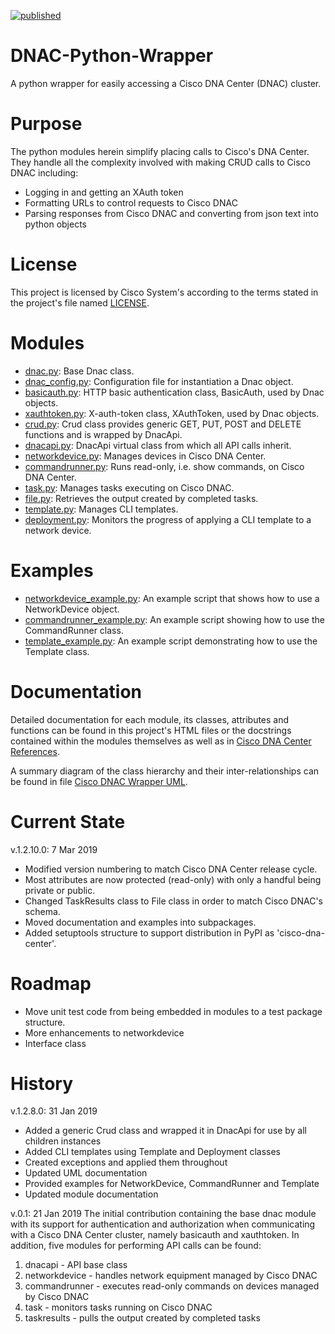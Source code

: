 [![published](https://static.production.devnetcloud.com/codeexchange/assets/images/devnet-published.svg)](https://developer.cisco.com/codeexchange/github/repo/rsayle/DNAC-Python-Wrapper)

# DNAC-Python-Wrapper
A python wrapper for easily accessing a Cisco DNA Center (DNAC) cluster.

# Purpose
The python modules herein simplify placing calls to Cisco's DNA Center.  They handle all the complexity involved with making CRUD calls to Cisco DNAC including:
  - Logging in and getting an XAuth token
  - Formatting URLs to control requests to Cisco DNAC
  - Parsing responses from Cisco DNAC and converting from json text into python objects

# License
This project is licensed by Cisco System's according to the terms stated in the project's file named [LICENSE](https://github.com/rsayle/DNAC-Python-Wrapper/blob/master/LICENSE).

# Modules
- [dnac.py](https://github.com/rsayle/DNAC-Python-Wrapper/blob/master/dnac.py): Base Dnac class.
- [dnac_config.py](https://github.com/rsayle/DNAC-Python-Wrapper/blob/master/dnac_config.py): Configuration file for instantiation a Dnac object.
- [basicauth.py](https://github.com/rsayle/DNAC-Python-Wrapper/blob/master/basicauth.py): HTTP basic authentication class, BasicAuth, used by Dnac objects.
- [xauthtoken.py](https://github.com/rsayle/DNAC-Python-Wrapper/blob/master/xauthtoken.py): X-auth-token class, XAuthToken, used by Dnac objects.
- [crud.py](https://github.com/rsayle/DNAC-Python-Wrapper/blob/master/crud.py): Crud class provides generic GET, PUT, POST and DELETE functions and is wrapped by DnacApi.
- [dnacapi.py](https://github.com/rsayle/DNAC-Python-Wrapper/blob/master/dnacapi.py): DnacApi virtual class from which all API calls inherit.
- [networkdevice.py](https://github.com/rsayle/DNAC-Python-Wrapper/blob/master/networkdevice.py): Manages devices in Cisco DNA Center.
- [commandrunner.py](https://github.com/rsayle/DNAC-Python-Wrapper/blob/master/commandrunner.py): Runs read-only, i.e. show commands, on Cisco DNA Center.
- [task.py](https://github.com/rsayle/DNAC-Python-Wrapper/blob/master/task.py): Manages tasks executing on Cisco DNAC.
- [file.py](https://github.com/rsayle/DNAC-Python-Wrapper/blob/master/file.py): Retrieves the output created by completed tasks.
- [template.py](https://github.com/rsayle/DNAC-Python-Wrapper/blob/master/template.py): Manages CLI templates.
- [deployment.py](https://github.com/rsayle/DNAC-Python-Wrapper/blob/master/deployment.py): Monitors the progress of applying a CLI template to a network device.

# Examples
- [networkdevice_example.py](https://github.com/rsayle/DNAC-Python-Wrapper/blob/master/examples/networkdevice_example): An example script that shows how to use a NetworkDevice object.
- [commandrunner_example.py](https://github.com/rsayle/DNAC-Python-Wrapper/blob/master/examples/commandrunner_example): An example script showing how to use the CommandRunner class.
- [template_example.py](https://github.com/rsayle/DNAC-Python-Wrapper/blob/master/examples/template_example): An example script demonstrating how to use the Template class.

# Documentation
Detailed documentation for each module, its classes, attributes and functions can be found in this project's HTML files or the docstrings contained within the modules themselves as well as in [Cisco DNA Center References](https://developer.cisco.com/docs/dna-center/#!cisco-dna-center-platform-overview/cisco-dna-center-platform-overview).

A summary diagram of the class hierarchy and their inter-relationships can be found in file [Cisco DNAC Wrapper UML](https://github.com/rsayle/DNAC-Python-Wrapper/blob/master/Cisco%20DNAC%20Wrapper%20UML.pdf).

# Current State
v.1.2.10.0: 7 Mar 2019
- Modified version numbering to match Cisco DNA Center release cycle.
- Most attributes are now protected (read-only) with only a handful being private or public.
- Changed TaskResults class to File class in order to match Cisco DNAC's schema.
- Moved documentation and examples into subpackages.
- Added setuptools structure to support distribution in PyPI as 'cisco-dna-center'.

# Roadmap
- Move unit test code from being embedded in modules to a test package structure.
- More enhancements to networkdevice
- Interface class

# History
v.1.2.8.0: 31 Jan 2019
- Added a generic Crud class and wrapped it in DnacApi for use by all children instances
- Added CLI templates using Template and Deployment classes
- Created exceptions and applied them throughout
- Updated UML documentation
- Provided examples for NetworkDevice, CommandRunner and Template
- Updated module documentation

v.0.1: 21 Jan 2019
The initial contribution containing the base dnac module with its support for authentication and authorization when communicating with a Cisco DNA Center cluster, namely basicauth and xauthtoken.  In addition, five modules for performing API calls can be found:
  1. dnacapi - API base class
  2. networkdevice - handles network equipment managed by Cisco DNAC
  3. commandrunner - executes read-only commands on devices managed by Cisco DNAC
  4. task - monitors tasks running on Cisco DNAC
  5. taskresults - pulls the output created by completed tasks
